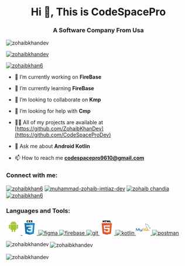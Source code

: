 <h1 align="center">Hi 👋, This is CodeSpacePro</h1>
<h3 align="center">A Software Company From Usa</h3>

<p align="left"> <img src="https://komarev.com/ghpvc/?username=zohaibkhandev&label=Profile%20views&color=0e75b6&style=flat" alt="zohaibkhandev" /> </p>

<p align="left"> <a href="https://github.com/ryo-ma/github-profile-trophy"><img src="https://github-profile-trophy.vercel.app/?username=zohaibkhandev" alt="zohaibkhandev" /></a> </p>

<p align="left"> <a href="https://twitter.com/zohaibkhan6" target="blank"><img src="https://img.shields.io/twitter/follow/zohaibkhan6?logo=twitter&style=for-the-badge" alt="zohaibkhan6" /></a> </p>

- 🔭 I’m currently working on **FireBase**

- 🌱 I’m currently learning **FireBase**

- 👯 I’m looking to collaborate on **Kmp**

- 🤝 I’m looking for help with **Cmp**

- 👨‍💻 All of my projects are available at [https://github.com/ZohaibKhanDev](https://github.com/CodeSpaceProDev)

- 💬 Ask me about **Android Kotlin**

- 📫 How to reach me **codespacepro9610@gmail.com**

<h3 align="left">Connect with me:</h3>
<p align="left">
<a href="https://twitter.com/zohaibkhan6" target="blank"><img align="center" src="https://raw.githubusercontent.com/rahuldkjain/github-profile-readme-generator/master/src/images/icons/Social/twitter.svg" alt="zohaibkhan6" height="30" width="40" /></a>
<a href="https://linkedin.com/in/muhammad-zohaib-imtiaz-dev" target="blank"><img align="center" src="https://raw.githubusercontent.com/rahuldkjain/github-profile-readme-generator/master/src/images/icons/Social/linked-in-alt.svg" alt="muhammad-zohaib-imtiaz-dev" height="30" width="40" /></a>
<a href="https://fb.com/zohaib chandia" target="blank"><img align="center" src="https://raw.githubusercontent.com/rahuldkjain/github-profile-readme-generator/master/src/images/icons/Social/facebook.svg" alt="zohaib chandia" height="30" width="40" /></a>
<a href="https://instagram.com/zohaibkhan6" target="blank"><img align="center" src="https://raw.githubusercontent.com/rahuldkjain/github-profile-readme-generator/master/src/images/icons/Social/instagram.svg" alt="zohaibkhan6" height="30" width="40" /></a>
</p>

<h3 align="left">Languages and Tools:</h3>
<p align="left"> <a href="https://developer.android.com" target="_blank" rel="noreferrer"> <img src="https://raw.githubusercontent.com/devicons/devicon/master/icons/android/android-original-wordmark.svg" alt="android" width="40" height="40"/> </a> <a href="https://www.w3schools.com/css/" target="_blank" rel="noreferrer"> <img src="https://raw.githubusercontent.com/devicons/devicon/master/icons/css3/css3-original-wordmark.svg" alt="css3" width="40" height="40"/> </a> <a href="https://www.figma.com/" target="_blank" rel="noreferrer"> <img src="https://www.vectorlogo.zone/logos/figma/figma-icon.svg" alt="figma" width="40" height="40"/> </a> <a href="https://firebase.google.com/" target="_blank" rel="noreferrer"> <img src="https://www.vectorlogo.zone/logos/firebase/firebase-icon.svg" alt="firebase" width="40" height="40"/> </a> <a href="https://git-scm.com/" target="_blank" rel="noreferrer"> <img src="https://www.vectorlogo.zone/logos/git-scm/git-scm-icon.svg" alt="git" width="40" height="40"/> </a> <a href="https://www.w3.org/html/" target="_blank" rel="noreferrer"> <img src="https://raw.githubusercontent.com/devicons/devicon/master/icons/html5/html5-original-wordmark.svg" alt="html5" width="40" height="40"/> </a> <a href="https://kotlinlang.org" target="_blank" rel="noreferrer"> <img src="https://www.vectorlogo.zone/logos/kotlinlang/kotlinlang-icon.svg" alt="kotlin" width="40" height="40"/> </a> <a href="https://www.mysql.com/" target="_blank" rel="noreferrer"> <img src="https://raw.githubusercontent.com/devicons/devicon/master/icons/mysql/mysql-original-wordmark.svg" alt="mysql" width="40" height="40"/> </a> <a href="https://postman.com" target="_blank" rel="noreferrer"> <img src="https://www.vectorlogo.zone/logos/getpostman/getpostman-icon.svg" alt="postman" width="40" height="40"/> </a> </p>

<p><img align="left" src="https://github-readme-stats.vercel.app/api/top-langs?username=zohaibkhandev&show_icons=true&locale=en&layout=compact" alt="zohaibkhandev" /></p>

<p>&nbsp;<img align="center" src="https://github-readme-stats.vercel.app/api?username=zohaibkhandev&show_icons=true&locale=en" alt="zohaibkhandev" /></p>

<p><img align="center" src="https://github-readme-streak-stats.herokuapp.com/?user=zohaibkhandev&" alt="zohaibkhandev" /></p>
